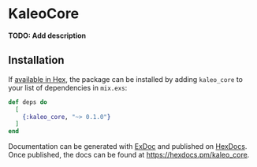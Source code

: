 # KaleoCore

**TODO: Add description**

## Installation

If [available in Hex](https://hex.pm/docs/publish), the package can be installed
by adding `kaleo_core` to your list of dependencies in `mix.exs`:

```elixir
def deps do
  [
    {:kaleo_core, "~> 0.1.0"}
  ]
end
```

Documentation can be generated with [ExDoc](https://github.com/elixir-lang/ex_doc)
and published on [HexDocs](https://hexdocs.pm). Once published, the docs can
be found at <https://hexdocs.pm/kaleo_core>.

